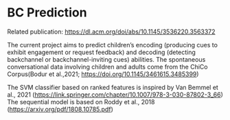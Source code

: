 
# BC Prediction
Related publication: https://dl.acm.org/doi/abs/10.1145/3536220.3563372

The current project aims to predict children’s encoding (producing cues to exhibit engagement or request feedback) and decoding (detecting backchannel or backchannel-inviting cues) abilities. The spontaneous conversational data involving children and adults come from the ChiCo Corpus(Bodur et al.,2021; https://doi.org/10.1145/3461615.3485399)

The SVM classifier based on ranked features is inspired by Van Bemmel et al., 2021 (https://link.springer.com/chapter/10.1007/978-3-030-87802-3_66)
The sequential model is based on Roddy et al., 2018 (https://arxiv.org/pdf/1808.10785.pdf) 
